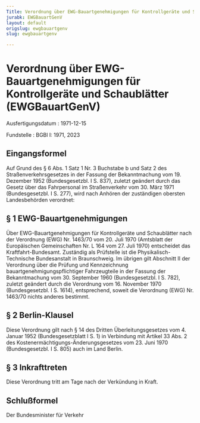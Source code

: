```yaml
---
Title: Verordnung über EWG-Bauartgenehmigungen für Kontrollgeräte und Schaublätter
jurabk: EWGBauartGenV
layout: default
origslug: ewgbauartgenv
slug: ewgbauartgenv

---
```


# Verordnung über EWG-Bauartgenehmigungen für Kontrollgeräte und Schaublätter (EWGBauartGenV)

Ausfertigungsdatum
:   1971-12-15

Fundstelle
:   BGBl I: 1971, 2023

## Eingangsformel

Auf Grund des § 6 Abs. 1 Satz 1 Nr. 3 Buchstabe b und Satz 2 des
Straßenverkehrsgesetzes in der Fassung der Bekanntmachung vom 19.
Dezember 1952 (Bundesgesetzbl. I S. 837), zuletzt geändert durch das
Gesetz über das Fahrpersonal im Straßenverkehr vom 30. März 1971
(Bundesgesetzbl. I S. 277), wird nach Anhören der zuständigen obersten
Landesbehörden verordnet:

## § 1 EWG-Bauartgenehmigungen

Über EWG-Bauartgenehmigungen für Kontrollgeräte und Schaublätter nach
der Verordnung (EWG) Nr. 1463/70 vom 20. Juli 1970 (Amtsblatt der
Europäischen Gemeinschaften Nr. L 164 vom 27. Juli 1970) entscheidet
das Kraftfahrt-Bundesamt. Zuständig als Prüfstelle ist die
Physikalisch-Technische Bundesanstalt in Braunschweig. Im übrigen gilt
Abschnitt II der Verordnung über die Prüfung und Kennzeichnung
bauartgenehmigungspflichtiger Fahrzeugteile in der Fassung der
Bekanntmachung vom 30. September 1960 (Bundesgesetzbl. I S. 782),
zuletzt geändert durch die Verordnung vom
16\. November 1970 (Bundesgesetzbl. I S. 1614),
entsprechend, soweit die Verordnung (EWG) Nr. 1463/70 nichts anderes
bestimmt.

## § 2 Berlin-Klausel

Diese Verordnung gilt nach § 14 des Dritten Überleitungsgesetzes vom
4\. Januar 1952 (Bundesgesetzblatt I S. 1) in Verbindung mit Artikel 33
Abs. 2 des Kostenermächtigungs-Änderungsgesetzes vom 23. Juni 1970
(Bundesgesetzbl. I S. 805) auch im Land Berlin.

## § 3 Inkrafttreten

Diese Verordnung tritt am Tage nach der Verkündung in Kraft.

## Schlußformel

Der Bundesminister für Verkehr


